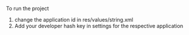To run the project 
 1. change the application id in res/values/string.xml
 2. Add your developer hash key in settings for the respective application
 
